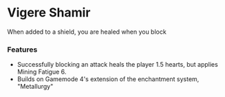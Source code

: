 # Vigere Shamir<!--$headerTitle--><!--$pmc:delete-->

When added to a shield, you are healed when you block<!--$pmc:headerSize-->

### Features
- Successfully blocking an attack heals the player 1.5 hearts, but applies Mining Fatigue 6.
- Builds on Gamemode 4's extension of the enchantment system, "Metallurgy"
